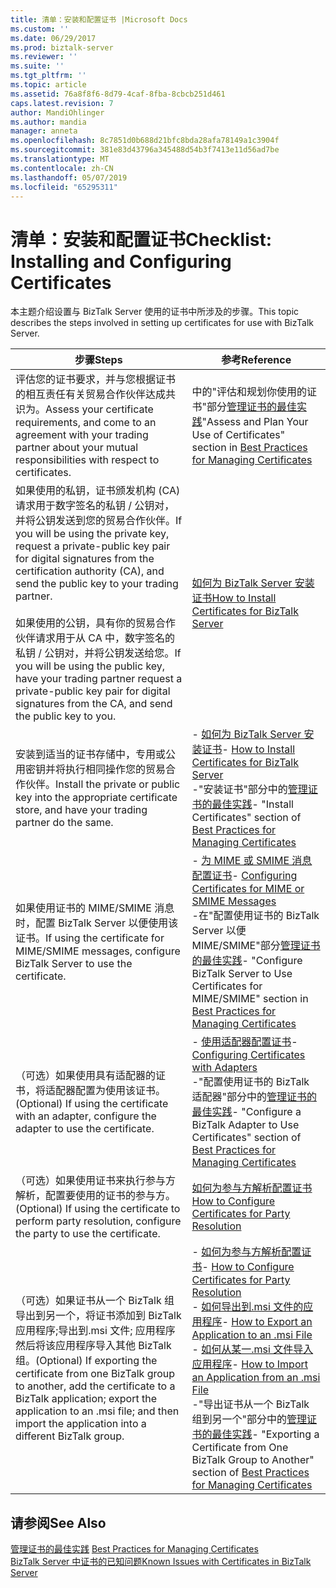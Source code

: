 ```yaml
---
title: 清单：安装和配置证书 |Microsoft Docs
ms.custom: ''
ms.date: 06/29/2017
ms.prod: biztalk-server
ms.reviewer: ''
ms.suite: ''
ms.tgt_pltfrm: ''
ms.topic: article
ms.assetid: 76a8f8f6-8d79-4caf-8fba-8cbcb251d461
caps.latest.revision: 7
author: MandiOhlinger
ms.author: mandia
manager: anneta
ms.openlocfilehash: 8c7851d0b688d21bfc8bda28afa78149a1c3904f
ms.sourcegitcommit: 381e83d43796a345488d54b3f7413e11d56ad7be
ms.translationtype: MT
ms.contentlocale: zh-CN
ms.lasthandoff: 05/07/2019
ms.locfileid: "65295311"
---
```

# <a name="checklist-installing-and-configuring-certificates"></a><span data-ttu-id="15174-102">清单：安装和配置证书</span><span class="sxs-lookup"><span data-stu-id="15174-102">Checklist: Installing and Configuring Certificates</span></span>
<span data-ttu-id="15174-103">本主题介绍设置与 BizTalk Server 使用的证书中所涉及的步骤。</span><span class="sxs-lookup"><span data-stu-id="15174-103">This topic describes the steps involved in setting up certificates for use with BizTalk Server.</span></span>  
  
|<span data-ttu-id="15174-104">步骤</span><span class="sxs-lookup"><span data-stu-id="15174-104">Steps</span></span>|<span data-ttu-id="15174-105">参考</span><span class="sxs-lookup"><span data-stu-id="15174-105">Reference</span></span>|  
|-----------|---------------|  
|<span data-ttu-id="15174-106">评估您的证书要求，并与您根据证书的相互责任有关贸易合作伙伴达成共识为。</span><span class="sxs-lookup"><span data-stu-id="15174-106">Assess your certificate requirements, and come to an agreement with your trading partner about your mutual responsibilities with respect to certificates.</span></span>|<span data-ttu-id="15174-107">中的"评估和规划你使用的证书"部分[管理证书的最佳实践](~/technical-guides/best-practices-for-managing-certificates2.md)</span><span class="sxs-lookup"><span data-stu-id="15174-107">"Assess and Plan Your Use of Certificates" section in [Best Practices for Managing Certificates](~/technical-guides/best-practices-for-managing-certificates2.md)</span></span>|  
|<span data-ttu-id="15174-108">如果使用的私钥，证书颁发机构 (CA) 请求用于数字签名的私钥 / 公钥对，并将公钥发送到您的贸易合作伙伴。</span><span class="sxs-lookup"><span data-stu-id="15174-108">If you will be using the private key, request a private-public key pair for digital signatures from the certification authority (CA), and send the public key to your trading partner.</span></span><br /><br /> <span data-ttu-id="15174-109">如果使用的公钥，具有你的贸易合作伙伴请求用于从 CA 中，数字签名的私钥 / 公钥对，并将公钥发送给您。</span><span class="sxs-lookup"><span data-stu-id="15174-109">If you will be using the public key, have your trading partner request a private-public key pair for digital signatures from the CA, and send the public key to you.</span></span>|[<span data-ttu-id="15174-110">如何为 BizTalk Server 安装证书</span><span class="sxs-lookup"><span data-stu-id="15174-110">How to Install Certificates for BizTalk Server</span></span>](~/technical-guides/how-to-install-certificates-for-biztalk-server.md)|  
|<span data-ttu-id="15174-111">安装到适当的证书存储中，专用或公用密钥并将执行相同操作您的贸易合作伙伴。</span><span class="sxs-lookup"><span data-stu-id="15174-111">Install the private or public key into the appropriate certificate store, and have your trading partner do the same.</span></span>|<span data-ttu-id="15174-112">-   [如何为 BizTalk Server 安装证书](~/technical-guides/how-to-install-certificates-for-biztalk-server.md)</span><span class="sxs-lookup"><span data-stu-id="15174-112">-   [How to Install Certificates for BizTalk Server](~/technical-guides/how-to-install-certificates-for-biztalk-server.md)</span></span><br /><span data-ttu-id="15174-113">-"安装证书"部分中的[管理证书的最佳实践](~/technical-guides/best-practices-for-managing-certificates2.md)</span><span class="sxs-lookup"><span data-stu-id="15174-113">-   "Install Certificates" section of [Best Practices for Managing Certificates](~/technical-guides/best-practices-for-managing-certificates2.md)</span></span>|  
|<span data-ttu-id="15174-114">如果使用证书的 MIME/SMIME 消息时，配置 BizTalk Server 以便使用该证书。</span><span class="sxs-lookup"><span data-stu-id="15174-114">If using the certificate for MIME/SMIME messages, configure BizTalk Server to use the certificate.</span></span>|<span data-ttu-id="15174-115">-   [为 MIME 或 SMIME 消息配置证书](../technical-guides/configuring-certificates-for-mime-or-smime-messages.md)</span><span class="sxs-lookup"><span data-stu-id="15174-115">-   [Configuring Certificates for MIME or SMIME Messages](../technical-guides/configuring-certificates-for-mime-or-smime-messages.md)</span></span><br /><span data-ttu-id="15174-116">-在"配置使用证书的 BizTalk Server 以便 MIME/SMIME"部分[管理证书的最佳实践](~/technical-guides/best-practices-for-managing-certificates2.md)</span><span class="sxs-lookup"><span data-stu-id="15174-116">-   "Configure BizTalk Server to Use Certificates for MIME/SMIME" section in [Best Practices for Managing Certificates](~/technical-guides/best-practices-for-managing-certificates2.md)</span></span>|  
|<span data-ttu-id="15174-117">（可选）如果使用具有适配器的证书，将适配器配置为使用该证书。</span><span class="sxs-lookup"><span data-stu-id="15174-117">(Optional) If using the certificate with an adapter, configure the adapter to use the certificate.</span></span>|<span data-ttu-id="15174-118">-   [使用适配器配置证书](~/technical-guides/configuring-certificates-with-adapters.md)</span><span class="sxs-lookup"><span data-stu-id="15174-118">-   [Configuring Certificates with Adapters](~/technical-guides/configuring-certificates-with-adapters.md)</span></span><br /><span data-ttu-id="15174-119">-"配置使用证书的 BizTalk 适配器"部分中的[管理证书的最佳实践](~/technical-guides/best-practices-for-managing-certificates2.md)</span><span class="sxs-lookup"><span data-stu-id="15174-119">-   "Configure a BizTalk Adapter to Use Certificates" section of [Best Practices for Managing Certificates](~/technical-guides/best-practices-for-managing-certificates2.md)</span></span>|  
|<span data-ttu-id="15174-120">（可选）如果使用证书来执行参与方解析，配置要使用的证书的参与方。</span><span class="sxs-lookup"><span data-stu-id="15174-120">(Optional) If using the certificate to perform party resolution, configure the party to use the certificate.</span></span>|[<span data-ttu-id="15174-121">如何为参与方解析配置证书</span><span class="sxs-lookup"><span data-stu-id="15174-121">How to Configure Certificates for Party Resolution</span></span>](~/technical-guides/how-to-configure-certificates-for-party-resolution.md)|  
|<span data-ttu-id="15174-122">（可选）如果证书从一个 BizTalk 组导出到另一个，将证书添加到 BizTalk 应用程序;导出到.msi 文件; 应用程序然后将该应用程序导入其他 BizTalk 组。</span><span class="sxs-lookup"><span data-stu-id="15174-122">(Optional) If exporting the certificate from one BizTalk group to another, add the certificate to a BizTalk application; export the application to an .msi file; and then import the application into a different BizTalk group.</span></span>|<span data-ttu-id="15174-123">-   [如何为参与方解析配置证书](~/technical-guides/how-to-configure-certificates-for-party-resolution.md)</span><span class="sxs-lookup"><span data-stu-id="15174-123">-   [How to Configure Certificates for Party Resolution](~/technical-guides/how-to-configure-certificates-for-party-resolution.md)</span></span><br /><span data-ttu-id="15174-124">-   [如何导出到.msi 文件的应用程序](~/technical-guides/how-to-export-an-application-to-an-msi-file.md)</span><span class="sxs-lookup"><span data-stu-id="15174-124">-   [How to Export an Application to an .msi File](~/technical-guides/how-to-export-an-application-to-an-msi-file.md)</span></span><br /><span data-ttu-id="15174-125">-   [如何从某一.msi 文件导入应用程序](~/technical-guides/how-to-import-an-application-from-an-msi-file.md)</span><span class="sxs-lookup"><span data-stu-id="15174-125">-   [How to Import an Application from an .msi File](~/technical-guides/how-to-import-an-application-from-an-msi-file.md)</span></span><br /><span data-ttu-id="15174-126">-"导出证书从一个 BizTalk 组到另一个"部分中的[管理证书的最佳实践](~/technical-guides/best-practices-for-managing-certificates2.md)</span><span class="sxs-lookup"><span data-stu-id="15174-126">-   "Exporting a Certificate from One BizTalk Group to Another" section of [Best Practices for Managing Certificates](~/technical-guides/best-practices-for-managing-certificates2.md)</span></span>|  
  
## <a name="see-also"></a><span data-ttu-id="15174-127">请参阅</span><span class="sxs-lookup"><span data-stu-id="15174-127">See Also</span></span>  
 <span data-ttu-id="15174-128">[管理证书的最佳实践](~/technical-guides/best-practices-for-managing-certificates2.md) </span><span class="sxs-lookup"><span data-stu-id="15174-128">[Best Practices for Managing Certificates](~/technical-guides/best-practices-for-managing-certificates2.md) </span></span>  
 [<span data-ttu-id="15174-129">BizTalk Server 中证书的已知问题</span><span class="sxs-lookup"><span data-stu-id="15174-129">Known Issues with Certificates in BizTalk Server</span></span>](~/technical-guides/known-issues-with-certificates-in-biztalk-server.md)